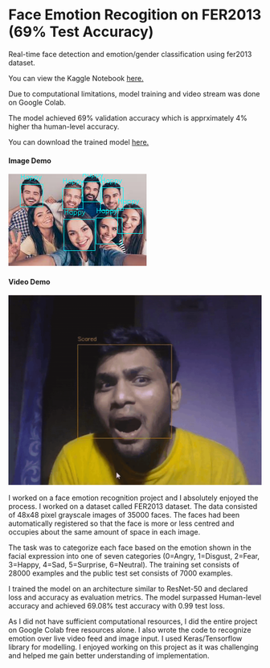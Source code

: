 # Face Emotion Recogition on FER2013 (69% Test Accuracy)

Real-time face detection and emotion/gender classification using fer2013 dataset.

You can view the Kaggle Notebook [here.](https://www.kaggle.com/uday47/face-emotion-recognition-resnet50-fer2013)

Due to computational limitations, model training and video stream was done on Google Colab.

The model achieved 69% validation accuracy which is apprximately 4% higher tha human-level accuracy.

You can download the trained model [here.](https://drive.google.com/file/d/11Gb3gzrG2z9-IgqxisitJgYl-B1LAzmS/view)

#### Image Demo

![](https://github.com/Uday47/Face-Emotion-Recogition-on-FER2013-69-Test-Accuracy-/blob/master/Images/Group.png)


#### Video Demo

![](https://github.com/Uday47/Face-Emotion-Recogition-on-FER2013-69-Test-Accuracy-/blob/master/Images/FERStream.gif)


I worked on a face emotion recognition project and I absolutely enjoyed the process. I worked on a dataset called FER2013 dataset. The data consisted of 48x48 pixel grayscale images of 35000 faces. The faces had been automatically registered so that the face is more or less centred and occupies about the same amount of space in each image.

The task was to categorize each face based on the emotion shown in the facial expression into one of seven categories (0=Angry, 1=Disgust, 2=Fear, 3=Happy, 4=Sad, 5=Surprise, 6=Neutral). The training set consists of 28000 examples and the public test set consists of 7000 examples.

I trained the model on an architecture similar to ResNet-50 and declared loss and accuracy as evaluation metrics. The model surpassed Human-level accuracy and achieved 69.08% test accuracy with 0.99 test loss. 

As I did not have sufficient computational resources, I did the entire project on Google Colab free resources alone. I also wrote the code to recognize emotion over live video feed and image input. I used Keras/Tensorflow library for modelling. I enjoyed working on this project as it was challenging and helped me gain better understanding of implementation. 
